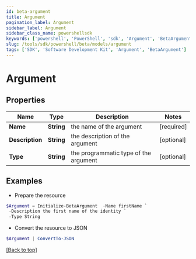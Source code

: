 ```yaml
---
id: beta-argument
title: Argument
pagination_label: Argument
sidebar_label: Argument
sidebar_class_name: powershellsdk
keywords: ['powershell', 'PowerShell', 'sdk', 'Argument', 'BetaArgument'] 
slug: /tools/sdk/powershell/beta/models/argument
tags: ['SDK', 'Software Development Kit', 'Argument', 'BetaArgument']
---
```



# Argument

## Properties

Name | Type | Description | Notes
------------ | ------------- | ------------- | -------------
**Name** | **String** | the name of the argument | [required]
**Description** | **String** | the description of the argument | [optional] 
**Type** | **String** | the programmatic type of the argument | [optional] 

## Examples

- Prepare the resource
```powershell
$Argument = Initialize-BetaArgument  -Name firstName `
 -Description the first name of the identity `
 -Type String
```

- Convert the resource to JSON
```powershell
$Argument | ConvertTo-JSON
```


[[Back to top]](#) 

